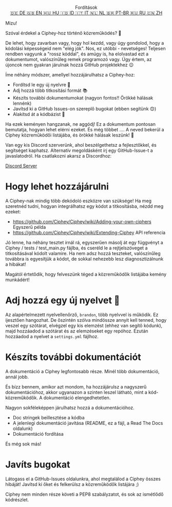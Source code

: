 <p align="center">
Fordítások <br>
<a href=https://github.com/Ciphey/Ciphey/tree/master/translations/de/CONTRIBUTING.md>🇩🇪 DE   </a>
<a href=https://github.com/Ciphey/Ciphey/tree/master/translations/de/CONTRIBUTING.md>🇬🇧 EN   </a>
<a href=https://github.com/Ciphey/Ciphey/tree/master/translations/hu/CONTRIBUTING.md>🇭🇺 HU   </a>
<a href=https://github.com/Ciphey/Ciphey/tree/master/translations/id/CONTRIBUTING.md>🇮🇩 ID   </a>
<a href=https://github.com/Ciphey/Ciphey/tree/master/translations/it/CONTRIBUTING.md>🇮🇹 IT   </a>
<a href=https://github.com/Ciphey/Ciphey/tree/master/translations/nl/CONTRIBUTING.md>🇳🇱 NL   </a>
<a href=https://github.com/Ciphey/Ciphey/tree/master/translations/pt-br/CONTRIBUTING.md>🇧🇷 PT-BR   </a>
<a href=https://github.com/Ciphey/Ciphey/tree/master/translations/ru/CONTRIBUTING.md>🇷🇺 RU   </a>
<a href=https://github.com/Ciphey/Ciphey/tree/master/translations/zh/CONTRIBUTING.md>🇨🇳 ZH   </a>
</p>

Mizu!

Szóval érdekel a Ciphey-hoz történő közreműködés? 🤔

De lehet, hogy zavarban vagy, hogy hol kezdd, vagy úgy gondolod, hogy a kódolási képességeid nem "elég jók". Nos, ez utóbbi - nevetséges! Teljesen rendben vagyunk a "rossz kóddal", és amúgy is, ha elolvastad ezt a dokumentumot, valószínűleg remek programozó vagy. Úgy értem, az újoncok nem gyakran járulnak hozzá GitHub projektekhez 😉

Íme néhány módszer, amellyel hozzájárulhatsz a Ciphey-hoz:

- Fordítsd le egy új nyelvre 🧏
- Adj hozzá több titkosítási formát 📚
- Készíts további dokumentumokat (nagyon fontos‼️ Örökké hálásak lennénk)
- Javítsd ki a GitHub Issues-on szereplő bugokat (ebben segítünk 😊)
- Alakítsd át a kódbázist 🥺

Ha ezek keményen hangzanak, ne aggódj! Ez a dokumentum pontosan bemutatja, hogyan lehet elérni ezeket. És még többet .... A neved bekerül a Ciphey közreműködői listájába, és örökké hálásak leszünk! 🙏

Van egy kis Discord szerverünk, ahol beszélgethetsz a fejlesztőkkel, és segítséget kaphatsz. Alternatív megoldásként írj egy GitHub-Issue-t a javaslatodról. Ha csatlakozni akarsz a Discordhoz:

[Discord Server](https://discord.gg/KfyRUWw)

# Hogy lehet hozzájárulni

A Ciphey-nak mindig több dekódoló eszközre van szüksége! Ha meg szeretnéd tudni, hogyan integrálhatsz egy kódot a titkosításba, nézdd meg ezeket:

- <https://github.com/Ciphey/Ciphey/wiki/Adding-your-own-ciphers> Egyszerű példa
- <https://github.com/Ciphey/Ciphey/wiki/Extending-Ciphey> API referencia

Jó lenne, ha néhány tesztet írnál rá, egyszerűen másolj át egy függvényt a Ciphey / tests / test_main.py fájlba, és cseréld le a rejtjelszöveget a titkosításával kódolt valamire. Ha nem adsz hozzá teszteket, valószínűleg továbbra is egyesítjük a kódot, de sokkal nehezebb lesz diagnosztizálnunk a hibákat!

Magától értetődik, hogy felveszünk téged a közreműködők listájába kemény munkádért!

# Adj hozzá egy új nyelvet 🧏

Az alapértelmezett nyelvellenőrző, `brandon`, több nyelvvel is működik. Ez ijesztően hangozhat.
De őszintén szólva mindössze annyit kell tenned, hogy veszel egy szótárat, elvégzel egy kis elemzést (ehhez van segítő kódunk), majd hozzáadod a szótárat és az elemzéseket egy repóhoz. Ezután hozzáadod a nyelvet a `settings.yml` fájlhoz.

# Készíts további dokumentációt

A dokumentáció a Ciphey legfontosabb része. Minél több dokumentáció, annál jobb.

És bízz bennem, amikor azt mondom, ha hozzájárulsz a nagyszerű dokumentációhoz, akkor ugyanazon a szinten leszel látható, mint a kód-közreműködők. A dokumentáció elengedhetetlen.

Nagyon sokféleképpen járulhatsz hozzá a dokumentációhoz.

- Doc stringek beillesztése a kódba
- A jelenlegi dokumentáció javítása (README, ez a fájl, a Read The Docs oldalunk)
- Dokumentáció fordítása

És még sok más!

# Javíts bugokat

Látogass el a GitHub-Issues oldalunkra, ahol megtalálod a Ciphey összes hibáját! Javítsd ki őket és felkerülsz a közreműködők listájára ;)




Ciphey nem minden része követi a PEP8 szabályzatot, és sok az ismétlődő kódrészlet.
